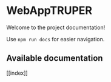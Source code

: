# WebAppTRUPER

Welcome to the project documentation!

Use `npm run docs` for easier navigation.

## Available documentation

[[index]]
